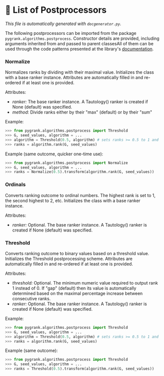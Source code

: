 # :scroll: List of Postprocessors
*This file is automatically generated with `docgenerator.py`.*

The following postprocessors can be imported from the package `pygrank.algorithms.postprocess`. Constructor details are provided, including arguments inherited from and passed to parent classesAll of them can be used through the code patterns presented at the library's [documentation](documentation.md).  

### Normalize 

Normalizes ranks by dividing with their maximal value. 
Initializes the class with a base ranker instance. Attributes are automatically filled in and 
re-ordered if at least one is provided. 

Attributes: 
 * *ranker:* The base ranker instance. A Tautology() ranker is created if None (default) was specified. 
 * *method:* Divide ranks either by their "max" (default) or by their "sum" 

Example:

```python 
>>> from pygrank.algorithms.postprocess import Threshold 
>>> G, seed_values, algorithm = ... 
>>> algorithm = Threshold(0.5, algorithm) # sets ranks >= 0.5 to 1 and lower ones to 0 
>>> ranks = algorithm.rank(G, seed_values) 
```


Example (same outcome, quicker one-time use):

```python 
>>> from pygrank.algorithms.postprocess import Normalize 
>>> G, seed_values, algorithm = ... 
>>> ranks = Normalize(0.5).transform(algorithm.rank(G, seed_values)) 
```


### Ordinals 

Converts ranking outcome to ordinal numbers. 
The highest rank is set to 1, the second highest to 2, etc. 
Initializes the class with a base ranker instance. 

Attributes: 
 * *ranker:* Optional. The base ranker instance. A Tautology() ranker is created if None (default) was specified. 

### Threshold 

Converts ranking outcome to binary values based on a threshold value. 
Initializes the Threshold postprocessing scheme. Attributes are automatically filled in and 
re-ordered if at least one is provided. 

Attributes: 
 * *threshold:* Optional. The minimum numeric value required to output rank 1 instead of 0. If "gap" (default) then its value is automatically determined based on the maximal percentage increase between consecutive ranks. 
 * *ranker:* Optional. The base ranker instance. A Tautology() ranker is created if None (default) was specified. 

Example:

```python 
>>> from pygrank.algorithms.postprocess import Threshold 
>>> G, seed_values, algorithm = ... 
>>> algorithm = Threshold(0.5, algorithm) # sets ranks >= 0.5 to 1 and lower ones to 0 
>>> ranks = algorithm.rank(G, seed_values) 
```


Example (same outcome):

```python 
>>> from pygrank.algorithms.postprocess import Threshold 
>>> G, seed_values, algorithm = ... 
>>> ranks = Threshold(0.5).transform(algorithm.rank(G, seed_values)) 
```

